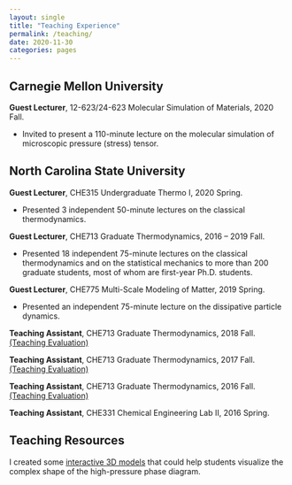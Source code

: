 ```yaml
---
layout: single
title: "Teaching Experience"
permalink: /teaching/
date: 2020-11-30
categories: pages
---
```

## Carnegie Mellon University
**Guest Lecturer**, 12-623/24-623 Molecular Simulation of Materials, 2020 Fall.
- Invited to present a 110-minute lecture on the molecular simulation of microscopic pressure (stress) tensor.

## North Carolina State University
**Guest Lecturer**, CHE315 Undergraduate Thermo I, 2020 Spring.
- Presented 3 independent 50-minute lectures on the classical thermodynamics.

**Guest Lecturer**, CHE713 Graduate Thermodynamics, 2016 – 2019 Fall.
- Presented 18 independent 75-minute lectures on the classical thermodynamics and on the statistical mechanics to more than 200 graduate students, most of whom are first-year Ph.D. students.

**Guest Lecturer**, CHE775 Multi-Scale Modeling of Matter, 2019 Spring.
- Presented an independent 75-minute lecture on the dissipative particle dynamics.

**Teaching Assistant**, CHE713 Graduate Thermodynamics, 2018 Fall. [(Teaching Evaluation)](http://kaihangshi.github.io/assets/docs/teaching/CHE713_students_comments_2018fall.pdf)

**Teaching Assistant**, CHE713 Graduate Thermodynamics, 2017 Fall. [(Teaching Evaluation)](http://kaihangshi.github.io/assets/docs/teaching/CHE713_students_comments_2017fall.pdf)

**Teaching Assistant**, CHE713 Graduate Thermodynamics, 2016 Fall. [(Teaching Evaluation)](http://kaihangshi.github.io/assets/docs/teaching/CHE713_students_comments_2016fall.pdf)

**Teaching Assistant**, CHE331 Chemical Engineering Lab II, 2016 Spring.


## Teaching Resources
I created some [interactive 3D models](https://sketchfab.com/kshi/collections/3d-high-pressure-phase-diagram) that could help students visualize the complex shape of the high-pressure phase diagram.
